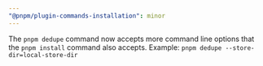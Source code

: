 ```yaml
---
"@pnpm/plugin-commands-installation": minor
---
```


The `pnpm dedupe` command now accepts more command line options that the `pnpm install` command also accepts. Example: `pnpm dedupe --store-dir=local-store-dir`
